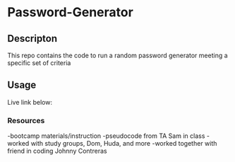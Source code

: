 # Password-Generator

## Descripton 
This repo contains the code to run a random password generator meeting a specific set of criteria

## Usage
Live link below:



### Resources

-bootcamp materials/instruction
-pseudocode from TA Sam in class
-worked with study groups, Dom, Huda, and more
-worked together with friend in coding Johnny Contreras
